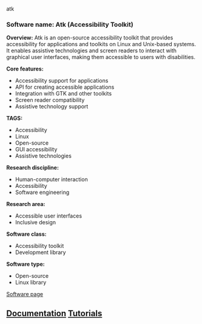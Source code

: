 atk
### Software name: Atk (Accessibility Toolkit)

**Overview:**
Atk is an open-source accessibility toolkit that provides accessibility for applications and toolkits on Linux and Unix-based systems. It enables assistive technologies and screen readers to interact with graphical user interfaces, making them accessible to users with disabilities.

**Core features:**
- Accessibility support for applications
- API for creating accessible applications
- Integration with GTK and other toolkits
- Screen reader compatibility
- Assistive technology support

**TAGS:**
- Accessibility
- Linux
- Open-source
- GUI accessibility
- Assistive technologies

**Research discipline:**
- Human-computer interaction
- Accessibility
- Software engineering

**Research area:**
- Accessible user interfaces
- Inclusive design

**Software class:**
- Accessibility toolkit
- Development library

**Software type:**
- Open-source
- Linux library

[Software page](https://gitlab.gnome.org/GNOME/atk)

[Documentation](https://developer.gnome.org/atk/stable/)
[Tutorials](https://learn.gnome.org/users/atk/stable/)
--------------------------------------
